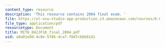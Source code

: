 ```yaml
---
content_type: resource
description: 'This resource contains 2004 final exam. '
file: https://ol-ocw-studio-app-production.s3.amazonaws.com/courses/6-042j-mathematics-for-computer-science-fall-2010/a0a01e8d4c8e5f864ca7f8d7cb6bb141_MIT6_042JF10_final_2004.pdf
file_type: application/pdf
resourcetype: Document
title: MIT6_042JF10_final_2004.pdf
uid: a0a01e8d-4c8e-5f86-4ca7-f8d7cb6bb141
---
```

